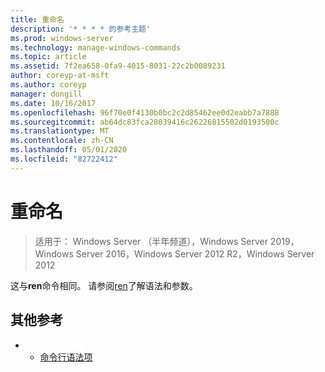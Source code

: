 ```yaml
---
title: 重命名
description: '* * * * 的参考主题'
ms.prod: windows-server
ms.technology: manage-windows-commands
ms.topic: article
ms.assetid: 7f2ea658-0fa9-4015-8031-22c2b0089231
author: coreyp-at-msft
ms.author: coreyp
manager: dongill
ms.date: 10/16/2017
ms.openlocfilehash: 96f70e0f4130b0bc2c2d85462ee0d2eabb7a7888
ms.sourcegitcommit: ab64dc83fca28039416c26226815502d0193500c
ms.translationtype: MT
ms.contentlocale: zh-CN
ms.lasthandoff: 05/01/2020
ms.locfileid: "82722412"
---
```

# <a name="rename"></a>重命名

> 适用于： Windows Server （半年频道），Windows Server 2019，Windows Server 2016，Windows Server 2012 R2，Windows Server 2012

这与**ren**命令相同。
请参阅[ren](ren.md)了解语法和参数。
## <a name="additional-references"></a>其他参考
-   - [命令行语法项](command-line-syntax-key.md)


